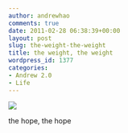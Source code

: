 ```yaml
---
author: andrewhao
comments: true
date: 2011-02-28 06:38:39+00:00
layout: post
slug: the-weight-the-weight
title: the weight, the weight
wordpress_id: 1377
categories:
- Andrew 2.0
- Life
---
```


[![](http://www.andrewhao.com/wp-content/uploads/2011/02/1298767491-500x500.jpg)](http://www.andrewhao.com/2011/02/27/the-weight-the-weight/attachment/1298767491/)

the hope, the hope
